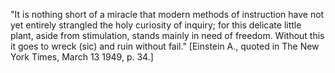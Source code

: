 "It is nothing short of a miracle that modern methods of instruction have not yet entirely strangled the holy curiosity of inquiry; for this delicate little plant, aside from stimulation, stands mainly in need of freedom. Without this it goes to wreck (sic) and ruin without fail." [Einstein A., quoted in The New York Times, March 13 1949, p. 34.]